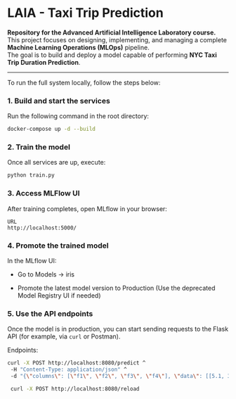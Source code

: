 # LAIA - Taxi Trip Prediction

**Repository for the Advanced Artificial Intelligence Laboratory course.**  
This project focuses on designing, implementing, and managing a complete **Machine Learning Operations (MLOps)** pipeline.  
The goal is to build and deploy a model capable of performing **NYC Taxi Trip Duration Prediction**.

---

To run the full system locally, follow the steps below:

### 1. Build and start the services
Run the following command in the root directory:
```bash
docker-compose up -d --build
```

### 2. Train the model

Once all services are up, execute:
```bash
python train.py
```
### 3. Access MLFlow UI
After training completes, open MLflow in your browser:
```
URL
http://localhost:5000/
```
### 4. Promote the trained model

In the MLflow UI:

- Go to Models → iris

- Promote the latest model version to Production
(Use the deprecated Model Registry UI if needed)

### 5. Use the API endpoints

Once the model is in production, you can start sending requests to the Flask API (for example, via `curl` or Postman).

Endpoints:
```bash
curl -X POST http://localhost:8080/predict ^
 -H "Content-Type: application/json" ^
 -d "{\"columns\": [\"f1\", \"f2\", \"f3\", \"f4\"], \"data\": [[5.1, 3.5, 1.4, 0.2]]}"

 curl -X POST http://localhost:8080/reload
```